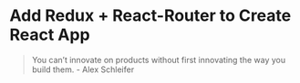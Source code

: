 # Add Redux + React-Router to Create React App
> You can’t innovate on products without first innovating the way you build them. - Alex Schleifer